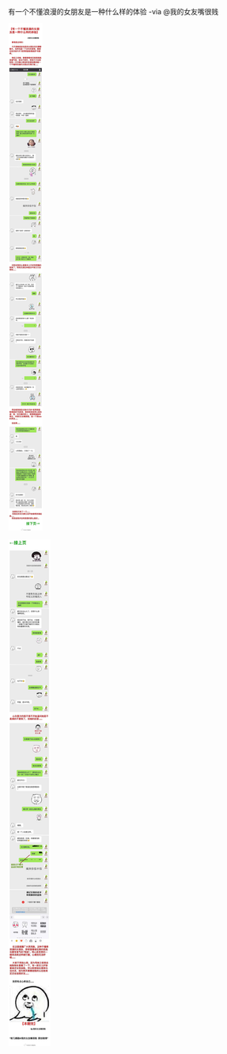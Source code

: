 

有一个不懂浪漫的女朋友是一种什么样的体验 -via @我的女友嘴很贱

![df17997d801f4ddfb31bb8e12656c320.jpg](https://raw.githubusercontent.com/wxlzmt/cdn1/master/ext/qw/groups/40008/df17997d801f4ddfb31bb8e12656c320.jpg)

![f37c85e4c24a4a43b9a610b9959e10dd.jpg](https://raw.githubusercontent.com/wxlzmt/cdn1/master/ext/qw/groups/40008/f37c85e4c24a4a43b9a610b9959e10dd.jpg)

